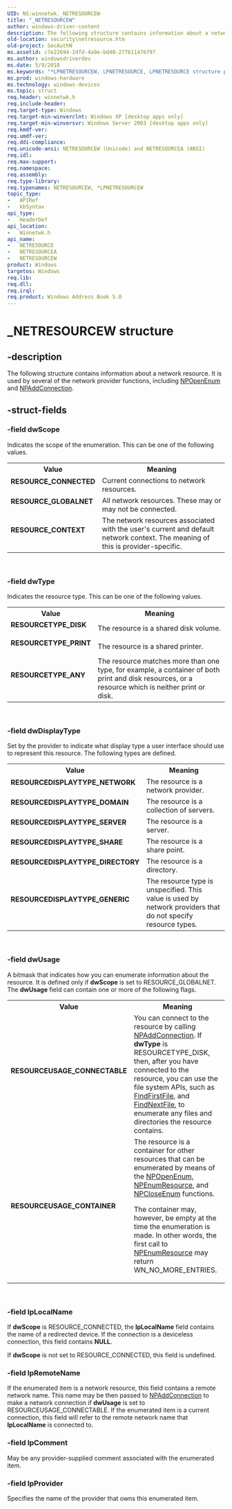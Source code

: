 ```yaml
---
UID: NS:winnetwk._NETRESOURCEW
title: "_NETRESOURCEW"
author: windows-driver-content
description: The following structure contains information about a network resource. It is used by several of the network provider functions, including NPOpenEnum and NPAddConnection.
old-location: security\netresource.htm
old-project: SecAuthN
ms.assetid: c7e22694-2dfd-4a9e-bd40-277611476f97
ms.author: windowsdriverdev
ms.date: 5/9/2018
ms.keywords: "*LPNETRESOURCEW, LPNETRESOURCE, LPNETRESOURCE structure pointer [Security], NETRESOURCE, NETRESOURCE structure [Security], NETRESOURCEA, NETRESOURCEW, RESOURCEDISPLAYTYPE_DIRECTORY, RESOURCEDISPLAYTYPE_DOMAIN, RESOURCEDISPLAYTYPE_GENERIC, RESOURCEDISPLAYTYPE_NETWORK, RESOURCEDISPLAYTYPE_SERVER, RESOURCEDISPLAYTYPE_SHARE, RESOURCETYPE_ANY, RESOURCETYPE_DISK, RESOURCETYPE_PRINT, RESOURCEUSAGE_CONNECTABLE, RESOURCEUSAGE_CONTAINER, RESOURCE_CONNECTED, RESOURCE_CONTEXT, RESOURCE_GLOBALNET, _NETRESOURCEW, _mnp_netresource, security.netresource, winnetwk/LPNETRESOURCE, winnetwk/NETRESOURCE, winnetwk/NETRESOURCEA, winnetwk/NETRESOURCEW"
ms.prod: windows-hardware
ms.technology: windows-devices
ms.topic: struct
req.header: winnetwk.h
req.include-header: 
req.target-type: Windows
req.target-min-winverclnt: Windows XP [desktop apps only]
req.target-min-winversvr: Windows Server 2003 [desktop apps only]
req.kmdf-ver: 
req.umdf-ver: 
req.ddi-compliance: 
req.unicode-ansi: NETRESOURCEW (Unicode) and NETRESOURCEA (ANSI)
req.idl: 
req.max-support: 
req.namespace: 
req.assembly: 
req.type-library: 
req.typenames: NETRESOURCEW, *LPNETRESOURCEW
topic_type:
-	APIRef
-	kbSyntax
api_type:
-	HeaderDef
api_location:
-	Winnetwk.h
api_name:
-	NETRESOURCE
-	NETRESOURCEA
-	NETRESOURCEW
product: Windows
targetos: Windows
req.lib: 
req.dll: 
req.irql: 
req.product: Windows Address Book 5.0
---
```


# _NETRESOURCEW structure


## -description


The following structure contains information about a network resource. It is used by several of the network provider functions, including 
<a href="https://msdn.microsoft.com/d8fa7336-3ede-4445-b2e8-1a3efcae22ff">NPOpenEnum</a> 
and <a href="https://msdn.microsoft.com/37a3988c-18ee-400a-85c3-cc3cbdf015ea">NPAddConnection</a>.


## -struct-fields




### -field dwScope

Indicates the scope of the enumeration. This can be one of the following values.

<table>
<tr>
<th>Value</th>
<th>Meaning</th>
</tr>
<tr>
<td width="40%"><a id="RESOURCE_CONNECTED"></a><a id="resource_connected"></a><dl>
<dt><b>RESOURCE_CONNECTED</b></dt>
</dl>
</td>
<td width="60%">
Current connections to network resources.

</td>
</tr>
<tr>
<td width="40%"><a id="RESOURCE_GLOBALNET"></a><a id="resource_globalnet"></a><dl>
<dt><b>RESOURCE_GLOBALNET</b></dt>
</dl>
</td>
<td width="60%">
All network resources. These may or may not be connected.

</td>
</tr>
<tr>
<td width="40%"><a id="RESOURCE_CONTEXT"></a><a id="resource_context"></a><dl>
<dt><b>RESOURCE_CONTEXT</b></dt>
</dl>
</td>
<td width="60%">
The network resources associated with the user's current and default network context. The meaning of this is provider-specific.

</td>
</tr>
</table>
 


### -field dwType

Indicates the resource type. This can be one of the following values.

<table>
<tr>
<th>Value</th>
<th>Meaning</th>
</tr>
<tr>
<td width="40%"><a id="RESOURCETYPE_DISK"></a><a id="resourcetype_disk"></a><dl>
<dt><b>RESOURCETYPE_DISK</b></dt>
</dl>
</td>
<td width="60%">
The resource is a shared disk volume.

</td>
</tr>
<tr>
<td width="40%"><a id="RESOURCETYPE_PRINT"></a><a id="resourcetype_print"></a><dl>
<dt><b>RESOURCETYPE_PRINT</b></dt>
</dl>
</td>
<td width="60%">
The resource is a shared printer.

</td>
</tr>
<tr>
<td width="40%"><a id="RESOURCETYPE_ANY"></a><a id="resourcetype_any"></a><dl>
<dt><b>RESOURCETYPE_ANY</b></dt>
</dl>
</td>
<td width="60%">
The resource matches more than one type, for example, a container of both print and disk resources, or a resource which is neither print or disk.

</td>
</tr>
</table>
 


### -field dwDisplayType

Set by the provider to indicate what display type a user interface should use to represent this resource. The following types are defined.

<table>
<tr>
<th>Value</th>
<th>Meaning</th>
</tr>
<tr>
<td width="40%"><a id="RESOURCEDISPLAYTYPE_NETWORK"></a><a id="resourcedisplaytype_network"></a><dl>
<dt><b>RESOURCEDISPLAYTYPE_NETWORK</b></dt>
</dl>
</td>
<td width="60%">
The resource is a network provider.

</td>
</tr>
<tr>
<td width="40%"><a id="RESOURCEDISPLAYTYPE_DOMAIN"></a><a id="resourcedisplaytype_domain"></a><dl>
<dt><b>RESOURCEDISPLAYTYPE_DOMAIN</b></dt>
</dl>
</td>
<td width="60%">
The resource is a collection of servers.

</td>
</tr>
<tr>
<td width="40%"><a id="RESOURCEDISPLAYTYPE_SERVER"></a><a id="resourcedisplaytype_server"></a><dl>
<dt><b>RESOURCEDISPLAYTYPE_SERVER</b></dt>
</dl>
</td>
<td width="60%">
The resource is a server.

</td>
</tr>
<tr>
<td width="40%"><a id="RESOURCEDISPLAYTYPE_SHARE"></a><a id="resourcedisplaytype_share"></a><dl>
<dt><b>RESOURCEDISPLAYTYPE_SHARE</b></dt>
</dl>
</td>
<td width="60%">
The resource is a share point.

</td>
</tr>
<tr>
<td width="40%"><a id="RESOURCEDISPLAYTYPE_DIRECTORY"></a><a id="resourcedisplaytype_directory"></a><dl>
<dt><b>RESOURCEDISPLAYTYPE_DIRECTORY</b></dt>
</dl>
</td>
<td width="60%">
The resource is a directory.

</td>
</tr>
<tr>
<td width="40%"><a id="RESOURCEDISPLAYTYPE_GENERIC"></a><a id="resourcedisplaytype_generic"></a><dl>
<dt><b>RESOURCEDISPLAYTYPE_GENERIC</b></dt>
</dl>
</td>
<td width="60%">
The resource type is unspecified. This value is used by network providers that do not specify resource types.

</td>
</tr>
</table>
 


### -field dwUsage

A bitmask that indicates how you can enumerate information about the resource. It is defined only if <b>dwScope</b> is set to RESOURCE_GLOBALNET. The <b>dwUsage</b> field can contain one or more of the following flags.

<table>
<tr>
<th>Value</th>
<th>Meaning</th>
</tr>
<tr>
<td width="40%"><a id="RESOURCEUSAGE_CONNECTABLE"></a><a id="resourceusage_connectable"></a><dl>
<dt><b>RESOURCEUSAGE_CONNECTABLE</b></dt>
</dl>
</td>
<td width="60%">
You can connect to the resource by calling 
<a href="https://msdn.microsoft.com/37a3988c-18ee-400a-85c3-cc3cbdf015ea">NPAddConnection</a>. If <b>dwType</b> is RESOURCETYPE_DISK, then, after you have connected to the resource, you can use the file system APIs, such as 
<a href="https://msdn.microsoft.com/02fc92c4-582d-4c9f-a811-b5c839e9fffa">FindFirstFile</a>, and 
<a href="https://msdn.microsoft.com/db7acb83-2da6-40bf-9962-5cfe54e257a5">FindNextFile</a>, to enumerate any files and directories the resource contains.

</td>
</tr>
<tr>
<td width="40%"><a id="RESOURCEUSAGE_CONTAINER"></a><a id="resourceusage_container"></a><dl>
<dt><b>RESOURCEUSAGE_CONTAINER</b></dt>
</dl>
</td>
<td width="60%">
The resource is a container for other resources that can be enumerated by means of the 
<a href="https://msdn.microsoft.com/d8fa7336-3ede-4445-b2e8-1a3efcae22ff">NPOpenEnum</a>, 
<a href="https://msdn.microsoft.com/286a6865-478a-41e5-a48f-42f9fc117f14">NPEnumResource</a>, and 
<a href="https://msdn.microsoft.com/fc6d5fe1-0953-4912-bdbd-b1372597f61d">NPCloseEnum</a> functions. 




The container may, however, be empty at the time  the enumeration is made. In other words, the first call to <a href="https://msdn.microsoft.com/286a6865-478a-41e5-a48f-42f9fc117f14">NPEnumResource</a> may return WN_NO_MORE_ENTRIES.

</td>
</tr>
</table>
 


### -field lpLocalName

If <b>dwScope</b> is RESOURCE_CONNECTED, the <b>lpLocalName</b> field contains the name of a redirected device. If the connection is a deviceless connection, this field contains <b>NULL</b>. 




If <b>dwScope</b> is not set to RESOURCE_CONNECTED, this field is undefined.


### -field lpRemoteName

If the enumerated item is a network resource, this field contains a remote network name. This name may be then passed to 
<a href="https://msdn.microsoft.com/37a3988c-18ee-400a-85c3-cc3cbdf015ea">NPAddConnection</a> to make a network connection if <b>dwUsage</b> is set to RESOURCEUSAGE_CONNECTABLE. If the enumerated item is a current connection, this field will refer to the remote network name that <b>lpLocalName</b> is connected to.


### -field lpComment

May be any provider-supplied comment associated with the enumerated item.


### -field lpProvider

Specifies the name of the provider that owns this enumerated item.

